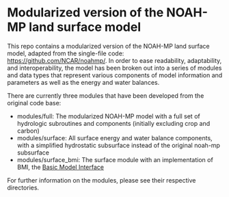 # Modularized version of the NOAH-MP land surface model

This repo contains a modularized version of the NOAH-MP land surface model, adapted from the single-file code: <https://github.com/NCAR/noahmp/>. In order to ease readability, adaptability, and interoperability, the model has been broken out into a series of modules and data types that represent various components of model information and parameters as well as the energy and water balances.

There are currently three modules that have been developed from the original code base:

- modules/full: The modularized NOAH-MP model with a full set of hydrologic subroutines and components (initially excluding crop and carbon)
- modules/surface: All surface energy and water balance components, with a simplified hydrostatic subsurface instead of the original noah-mp subsurface
- modules/surface_bmi: The surface module with an implementation of BMI, the [Basic Model Interface](https://csdms.colorado.edu/wiki/BMI)

For further information on the modules, please see their respective directories.
